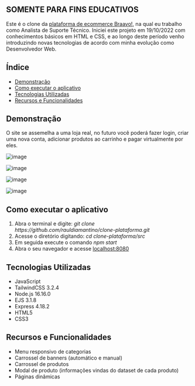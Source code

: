## SOMENTE PARA FINS EDUCATIVOS

Este é o clone da <a href="https://braavo.com.br" target="_blank">plataforma de ecommerce Braavo!</a>, na qual eu trabalho como Analista de Suporte Técnico. Iniciei este projeto em 19/10/2022 com conhecimentos básicos em HTML e CSS, e ao longo deste período venho introduzindo novas tecnologias de acordo com minha evolução como Desenvolvedor Web.

<h2>Índice</h2>

-    <a href="#demo">Demonstração</a>
-    <a href="#como">Como executar o aplicativo</a>
-    <a href="#tech">Tecnologias Utilizadas</a>
-    <a href="#func">Recursos e Funcionalidades</a>

<h2 id="demo">Demonstração</h2>

O site se assemelha a uma loja real, no futuro você poderá fazer login, criar uma nova conta, adicionar produtos ao carrinho e pagar virtualmente por eles.

![image](https://user-images.githubusercontent.com/100098231/207989217-4c5e57f0-e4af-4022-becd-ebba28988ca6.png)

![image](https://user-images.githubusercontent.com/100098231/207989237-070a3e24-5c2e-4cfa-b9b6-effbe40c1d53.png)

![image](https://user-images.githubusercontent.com/100098231/207989250-99bc07cd-8e54-4e6b-a611-d9f8097ef59e.png)

![image](https://user-images.githubusercontent.com/100098231/207989297-99437c74-da3c-43ca-b10e-30b6d3e30eee.png)

<h2 id="como">Como executar o aplicativo</h2>

<ol>
  <li>Abra o terminal e digite: <i>git clone https://github.com/rauldiamantino/clone-plataforma.git</i></li>
  <li>Acesse o diretório digitando: <i>cd clone-plataforma/src</i></li>
  <li>Em seguida execute o comando <i>npm start</i></li>
  <li>Abra o seu navegador e acesse <a href="http://localhost:8080">localhost:8080</a></li>
</ol>

<h2 id="tech">Tecnologias Utilizadas</h2>

<ul>
  <li>JavaScript</li>
  <li>TailwindCSS 3.2.4</li>
  <li>Node.js 16.16.0</li>
  <li>EJS 3.1.8</li>
  <li>Express 4.18.2</li>
  <li>HTML5</li>
  <li>CSS3</li>
</ul>

<h2 id="func">Recursos e Funcionalidades</h2>

<ul>
  <li>Menu responsivo de categorias</li>
  <li>Carrossel de banners (automático e manual)</li>
  <li>Carrossel de produtos</li>
  <li>Modal de produto (informações vindas do dataset de cada produto)</li>
  <li>Páginas dinâmicas</li>
</ul>
